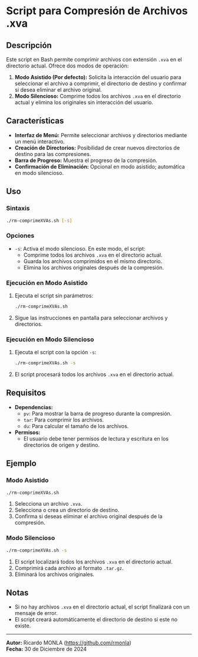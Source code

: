 # Script para Compresión de Archivos .xva

## Descripción
Este script en Bash permite comprimir archivos con extensión `.xva` en el directorio actual. Ofrece dos modos de operación:

1. **Modo Asistido (Por defecto):** Solicita la interacción del usuario para seleccionar el archivo a comprimir, el directorio de destino y confirmar si desea eliminar el archivo original.
2. **Modo Silencioso:** Comprime todos los archivos `.xva` en el directorio actual y elimina los originales sin interacción del usuario.

## Características
- **Interfaz de Menú:** Permite seleccionar archivos y directorios mediante un menú interactivo.
- **Creación de Directorios:** Posibilidad de crear nuevos directorios de destino para las compresiones.
- **Barra de Progreso:** Muestra el progreso de la compresión.
- **Confirmación de Eliminación:** Opcional en modo asistido; automática en modo silencioso.

## Uso
### Sintaxis
```bash
./rm-comprimeXVAs.sh [-s]
```

### Opciones
- `-s`: Activa el modo silencioso. En este modo, el script:
  - Comprime todos los archivos `.xva` en el directorio actual.
  - Guarda los archivos comprimidos en el mismo directorio.
  - Elimina los archivos originales después de la compresión.

### Ejecución en Modo Asistido
1. Ejecuta el script sin parámetros:
   ```bash
   ./rm-comprimeXVAs.sh
   ```
2. Sigue las instrucciones en pantalla para seleccionar archivos y directorios.

### Ejecución en Modo Silencioso
1. Ejecuta el script con la opción `-s`:
   ```bash
   ./rm-comprimeXVAs.sh -s
   ```
2. El script procesará todos los archivos `.xva` en el directorio actual.

## Requisitos
- **Dependencias:**
  - `pv`: Para mostrar la barra de progreso durante la compresión.
  - `tar`: Para comprimir los archivos.
  - `du`: Para calcular el tamaño de los archivos.
- **Permisos:**
  - El usuario debe tener permisos de lectura y escritura en los directorios de origen y destino.

## Ejemplo
### Modo Asistido
```bash
./rm-comprimeXVAs.sh
```
1. Selecciona un archivo `.xva`.
2. Selecciona o crea un directorio de destino.
3. Confirma si deseas eliminar el archivo original después de la compresión.

### Modo Silencioso
```bash
./rm-comprimeXVAs.sh -s
```
1. El script localizará todos los archivos `.xva` en el directorio actual.
2. Comprimirá cada archivo al formato `.tar.gz`.
3. Eliminará los archivos originales.

## Notas
- Si no hay archivos `.xva` en el directorio actual, el script finalizará con un mensaje de error.
- El script creará automáticamente el directorio de destino si este no existe.

---
**Autor:** Ricardo MONLA (https://github.com/rmonla)  
**Fecha:** 30 de Diciembre de 2024

